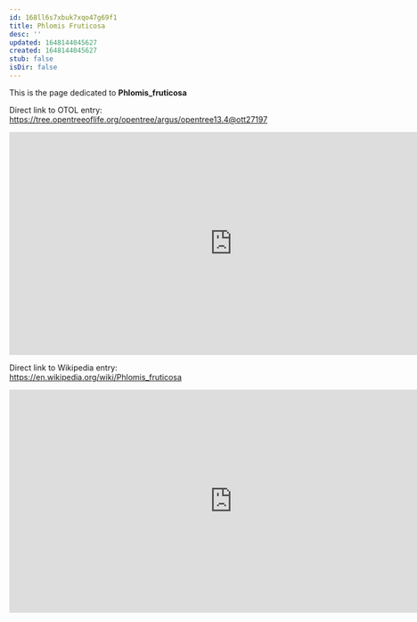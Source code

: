 ```yaml
---
id: 168ll6s7xbuk7xqo47g69f1
title: Phlomis Fruticosa
desc: ''
updated: 1648144045627
created: 1648144045627
stub: false
isDir: false
---
```

This is the page dedicated to **Phlomis_fruticosa**


Direct link to OTOL entry: https://tree.opentreeoflife.org/opentree/argus/opentree13.4@ott27197



<html>
    <body>
    <iframe src="https://tree.opentreeoflife.org/opentree/argus/opentree13.4@ott27197"
    width="800" height="400" frameborder="0" allowfullscreen> </iframe>
    </body>
</html>
    


Direct link to Wikipedia entry: https://en.wikipedia.org/wiki/Phlomis_fruticosa



<html>
    <body>
    <iframe src="https://en.wikipedia.org/wiki/Phlomis_fruticosa"
    width="800" height="400" frameborder="0" allowfullscreen> </iframe>
    </body>
</html>
    
